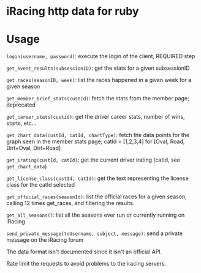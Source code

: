 iRacing http data for ruby
==========================

# Usage

`login(username, password)`: execute the login of the client, REQUIRED step

`get_event_results(subsessionID)`: get the stats for a given subsessionID

`get_races(seasonID, week)`: list the races happened in a given week for a given season

`get_member_brief_stats(custId)`: fetch the stats from the member page; deprecated

`get_career_stats(custid)`: get the driver career stats, number of wins, starts, etc...

`get_chart_data(custId, catId, chartType)`: fetch the data points for the graph seen in the member stats page; catId = [1,2,3,4] for [Oval, Road, Dirt+Oval, Dirt+Road]

`get_irating(custId, catId)`: get the current driver irating (catId, see `get_chart_data`)

`get_license_class(custId, catId)`: get the text representing the license class for the catId selected

`get_official_races(seasonId)`: list the official races for a given season, calling 12 times get_races, and filtering the results.

`get_all_seasons()`: list all the seasons ever run or currently running on iRacing

`send_private_message(toUsername, subject, message)`: send a private message on the iRacing forum

The data format isn't documented since it isn't an official API.

Rate limit the requests to avoid problems to the iracing servers.

